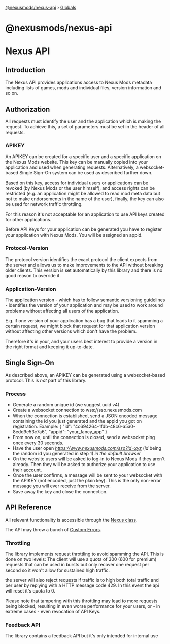 [@nexusmods/nexus-api](README.md) › [Globals](globals.md)

# @nexusmods/nexus-api

# Nexus API

## Introduction

The Nexus API provides applications access to Nexus Mods metadata including lists of games, mods and individual files, version information and so on.

## Authorization

All requests must identify the user and the application which is making the request. To achieve this, a set of parameters must be set in the header of all requests.

### APIKEY

An APIKEY can be created for a specific user and a specific application on the Nexus Mods website. This key can be manually copied into your application and used when generating requests. Alternatively, a websocket-based Single Sign-On system can be used as described further down.

Based on this key, access for individual users or applications can be revoked (by Nexus Mods or the user himself), and access rights can be restricted (e.g. an application might be allowed to read mod meta data but not to make endorsements in the name of the user), finally, the key can also be used for network traffic throttling.

For this reason it's not acceptable for an application to use API keys created for other applications.

Before API Keys for your application can be generated you have to register your application with Nexus Mods. You will be assigned an appid.

### Protocol-Version

The protocol version identifies the exact protocol the client expects from the server and allows us to make improvements to the API without breaking older clients.
This version is set automatically by this library and there is no good reason to override it.

### Application-Version

The application version - which has to follow semantic versioning guidelines - identifies the version of your application and may be used to work around problems without affecting all users of the application.

E.g. if one version of your application has a bug that leads to it spamming a certain request, we might block that request for that application version without affecting other versions which don't have the problem.

Therefore it's in your, and your users best interest to provide a version in the right format and keeping it up-to-date.

## Single Sign-On

As described above, an APIKEY can be generated using a websocket-based protocol. This is *not* part of this library.

### Process

- Generate a random unique id (we suggest uuid v4)
- Create a websocket connection to wss://sso.nexusmods.com
- When the connection is established, send a JSON encoded message containing the id you just generated and the appid you got on registration.
Example: { "id": "4c694264-1fdb-48c6-a5a0-8edd9e53c7a6", "appid": "your_fancy_app" }
- From now on, until the connection is closed, send a websocket ping once every 30 seconds.
- Have the user open _https://www.nexusmods.com/sso?id=xyz_ (_id_ being the random id you generated in step 1) _in the default browser_
- On the website users will be asked to log-in to Nexus Mods if they aren't already. Then they will be asked to authorize your application to use their account.
- Once the user confirms, a message will be sent to your websocket with the APIKEY (not encoded, just the plain key). This is the only non-error message you will ever receive from the server.
- Save away the key and close the connection.

## API Reference

All relevant functionality is accessible through the [Nexus class](https://github.com/Nexus-Mods/node-nexus-api/blob/master/docs/classes/_nexus_.nexus.md).

The API may throw a bunch of [Custom Errors](https://github.com/Nexus-Mods/node-nexus-api/blob/master/docs/modules/_customerrors_.md).

### Throttling

The library implements request throttling to avoid spamming the API.
This is done on two levels: The client will use a quota of 300 (600 for premium) requests that can be used in bursts but only recover one request per second so it won't allow for sustained high traffic.

the server will also reject requests if traffic is to high both total traffic and per user by replying with a HTTP message code 429. In this event the api will reset it's quota to 0.

Please note that tampering with this throttling may lead to more requests being  blocked, resulting in even worse performance for your users, or - in extreme cases - even revocation of API Keys.

### Feedback API

The library contains a feedback API but it's only intended for internal use
